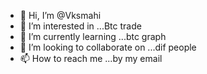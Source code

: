 - 👋 Hi, I’m @Vksmahi
- 👀 I’m interested in ...Btc trade
- 🌱 I’m currently learning ...btc graph 
- 💞️ I’m looking to collaborate on ...dif people
- 📫 How to reach me ...by my email

<!---
Vksmahi/Vksmahi is a ✨ special ✨ repository because its `README.md` (this file) appears on your GitHub profile.
You can click the Preview link to take a look at your changes.
--->
